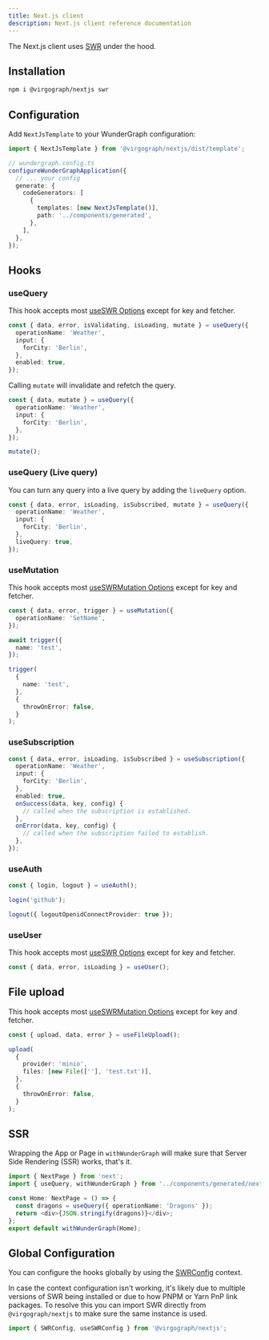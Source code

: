 ```yaml
---
title: Next.js client
description: Next.js client reference documentation
---
```


The Next.js client uses [SWR](/docs/clients-reference/swr) under the hood.

## Installation

```bash
npm i @virgograph/nextjs swr
```

## Configuration

Add `NextJsTemplate` to your WunderGraph configuration:

```typescript
import { NextJsTemplate } from '@virgograph/nextjs/dist/template';

// wundergraph.config.ts
configureWunderGraphApplication({
  // ... your config
  generate: {
    codeGenerators: [
      {
        templates: [new NextJsTemplate()],
        path: '../components/generated',
      },
    ],
  },
});
```

## Hooks

### useQuery

This hook accepts most [useSWR Options](https://swr.vercel.app/docs/options) except for key and fetcher.

```typescript
const { data, error, isValidating, isLoading, mutate } = useQuery({
  operationName: 'Weather',
  input: {
    forCity: 'Berlin',
  },
  enabled: true,
});
```

Calling `mutate` will invalidate and refetch the query.

```typescript
const { data, mutate } = useQuery({
  operationName: 'Weather',
  input: {
    forCity: 'Berlin',
  },
});

mutate();
```

### useQuery (Live query)

You can turn any query into a live query by adding the `liveQuery` option.

```typescript
const { data, error, isLoading, isSubscribed, mutate } = useQuery({
  operationName: 'Weather',
  input: {
    forCity: 'Berlin',
  },
  liveQuery: true,
});
```

### useMutation

This hook accepts most [useSWRMutation Options](https://swr.vercel.app/docs/options) except for key and fetcher.

```typescript
const { data, error, trigger } = useMutation({
  operationName: 'SetName',
});

await trigger({
  name: 'test',
});

trigger(
  {
    name: 'test',
  },
  {
    throwOnError: false,
  }
);
```

### useSubscription

```typescript
const { data, error, isLoading, isSubscribed } = useSubscription({
  operationName: 'Weather',
  input: {
    forCity: 'Berlin',
  },
  enabled: true,
  onSuccess(data, key, config) {
    // called when the subscription is established.
  },
  onError(data, key, config) {
    // called when the subscription failed to establish.
  },
});
```

### useAuth

```typescript
const { login, logout } = useAuth();

login('github');

logout({ logoutOpenidConnectProvider: true });
```

### useUser

This hook accepts most [useSWR Options](https://swr.vercel.app/docs/options) except for key and fetcher.

```typescript
const { data, error, isLoading } = useUser();
```

## File upload

This hook accepts most [useSWRMutation Options](https://swr.vercel.app/docs/options) except for key and fetcher.

```typescript
const { upload, data, error } = useFileUpload();

upload(
  {
    provider: 'minio',
    files: [new File([''], 'test.txt')],
  },
  {
    throwOnError: false,
  }
);
```

## SSR

Wrapping the App or Page in `withWunderGraph` will make sure that Server Side Rendering (SSR) works,
that's it.

```typescript
import { NextPage } from 'next';
import { useQuery, withWunderGraph } from '../components/generated/nextjs';

const Home: NextPage = () => {
  const dragons = useQuery({ operationName: 'Dragons' });
  return <div>{JSON.stringify(dragons)}</div>;
};
export default withWunderGraph(Home);
```

## Global Configuration

You can configure the hooks globally by using the [SWRConfig](https://swr.vercel.app/docs/global-configuration) context.

In case the context configuration isn't working, it's likely due to multiple versions of SWR being installed or due to how PNPM or Yarn PnP link packages.
To resolve this you can import SWR directly from `@virgograph/nextjs` to make sure the same instance is used.

```ts
import { SWRConfig, useSWRConfig } from '@virgograph/nextjs';
```
